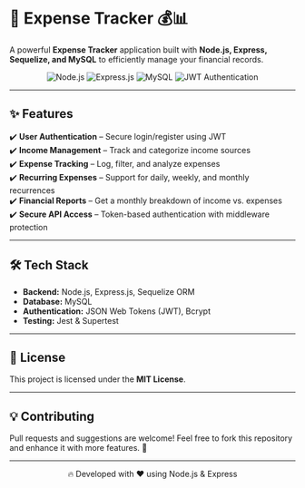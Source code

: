 
# 🚀 Expense Tracker 💰📊  
A powerful **Expense Tracker** application built with **Node.js, Express, Sequelize, and MySQL** to efficiently manage your financial records.

<p align="center">
  <img src="https://img.shields.io/badge/Node.js-16.x-green?style=for-the-badge&logo=node.js" alt="Node.js">
  <img src="https://img.shields.io/badge/Express.js-4.x-blue?style=for-the-badge&logo=express" alt="Express.js">
  <img src="https://img.shields.io/badge/MySQL-8.x-orange?style=for-the-badge&logo=mysql" alt="MySQL">
  <img src="https://img.shields.io/badge/JWT-Authentication-yellow?style=for-the-badge" alt="JWT Authentication">
</p>

---

## ✨ Features
✔️ **User Authentication** – Secure login/register using JWT  
✔️ **Income Management** – Track and categorize income sources  
✔️ **Expense Tracking** – Log, filter, and analyze expenses  
✔️ **Recurring Expenses** – Support for daily, weekly, and monthly recurrences  
✔️ **Financial Reports** – Get a monthly breakdown of income vs. expenses  
✔️ **Secure API Access** – Token-based authentication with middleware protection  

---

## 🛠 Tech Stack
- **Backend:** Node.js, Express.js, Sequelize ORM  
- **Database:** MySQL  
- **Authentication:** JSON Web Tokens (JWT), Bcrypt  
- **Testing:** Jest & Supertest  

---

## 📜 License
This project is licensed under the **MIT License**.  

---

## 💡 Contributing
Pull requests and suggestions are welcome! Feel free to fork this repository and enhance it with more features. 🚀  

---

<p align="center">
  🔥 Developed with ❤️ using Node.js & Express  
</p>
